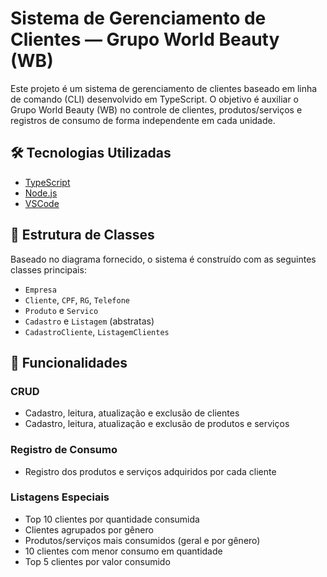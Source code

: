 # Sistema de Gerenciamento de Clientes — Grupo World Beauty (WB)

Este projeto é um sistema de gerenciamento de clientes baseado em linha de comando (CLI) desenvolvido em TypeScript. O objetivo é auxiliar o Grupo World Beauty (WB) no controle de clientes, produtos/serviços e registros de consumo de forma independente em cada unidade.

## 🛠 Tecnologias Utilizadas

- [TypeScript](https://www.typescriptlang.org/)
- [Node.js](https://nodejs.org/)
- [VSCode](https://code.visualstudio.com/)

## 📁 Estrutura de Classes

Baseado no diagrama fornecido, o sistema é construído com as seguintes classes principais:

- `Empresa`
- `Cliente`, `CPF`, `RG`, `Telefone`
- `Produto` e `Servico`
- `Cadastro` e `Listagem` (abstratas)
- `CadastroCliente`, `ListagemClientes`

## 🔧 Funcionalidades

### CRUD
- Cadastro, leitura, atualização e exclusão de clientes
- Cadastro, leitura, atualização e exclusão de produtos e serviços

### Registro de Consumo
- Registro dos produtos e serviços adquiridos por cada cliente

### Listagens Especiais
- Top 10 clientes por quantidade consumida
- Clientes agrupados por gênero
- Produtos/serviços mais consumidos (geral e por gênero)
- 10 clientes com menor consumo em quantidade
- Top 5 clientes por valor consumido
